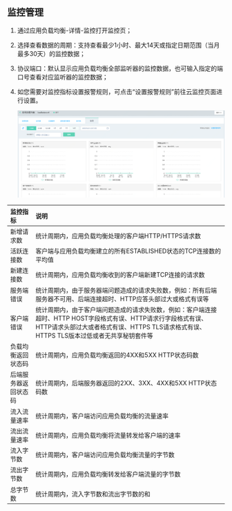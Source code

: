 ## 监控管理

1. 通过应用负载均衡-详情-监控打开监控页；

1. 选择查看数据的周期：支持查看最少1小时、最大14天或指定日期范围（当月最多30天）的监控数据；

1. 协议端口：默认显示应用负载均衡全部监听器的监控数据，也可输入指定的端口号查看对应监听器的监控数据；

1. 如您需要对监控指标设置报警规则，可点击“设置报警规则”前往云监控页面进行设置。

	![ALB监控管理](../../../../image/Networking/ALB/ALB-038.png)


| 监控指标	| 说明	|
| :- | :- |
|新增请求数	|统计周期内，应用负载均衡处理的客户端HTTP/HTTPS请求数|
|活跃连接数	|客户端与应用负载均衡建立的所有ESTABLISHED状态的TCP连接数的平均值|
|新建连接数	|统计周期内，应用负载均衡收到的客户端新建TCP连接的请求数|
|服务端错误	|统计周期内，由于服务器端问题造成的请求失败数，例如：所有后端服务器不可用、后端连接超时、HTTP应答头部过大或格式有误等|
|客户端错误	|统计周期内，由于客户端问题造成的请求失败数，例如：客户端连接超时、HTTP HOST字段格式有误、HTTP请求行字段格式有误、HTTP请求头部过大或者格式有误、HTTPS TLS请求格式有误、HTTPS TLS版本过低或者无共享秘钥套件等|
|负载均衡返回状态码 |统计周期内，应用负载均衡返回的4XX和5XX HTTP状态码数|
|后端服务器返回状态码 |统计周期内，后端服务器返回的2XX、3XX、4XX和5XX HTTP状态码数|
|流入流量速率	|统计周期内，客户端访问应用负载均衡的流量速率|
|流出流量速率	|统计周期内，应用负载均衡将流量转发给客户端的速率|
|流入字节数	|统计周期内，客户端访问应用负载均衡流量的字节数|
|流出字节数	|统计周期内，应用负载均衡转发给客户端流量的字节数|
|总字节数	|统计周期内，流入字节数和流出字节数的和|

